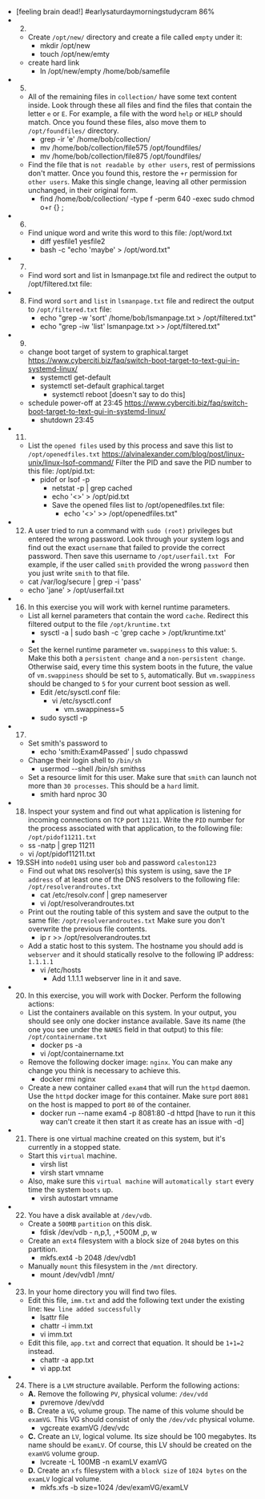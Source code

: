 - [feeling brain dead!] #earlysaturdaymorningstudycram 86%
- 2.
	- Create `/opt/new/` directory and create a file called `empty` under it:
		- mkdir /opt/new
		- touch /opt/new/emty
	- create hard link
		- ln /opt/new/empty /home/bob/samefile
- 5. 
	- All of the remaining files in `collection/` have some text content inside. Look through these all files and find the files that contain the letter `e` or `E`. For example, a file with the word `help` or `HELP` should match. Once you found these files, also move them to `/opt/foundfiles/` directory.
		- grep -ir 'e' /home/bob/collection/ 
		- mv /home/bob/collection/file575 /opt/foundfiles/
		- mv /home/bob/collection/file875 /opt/foundfiles/
	- Find the file that is `not readable by other users`, rest of permissions don't matter. Once you found this, restore the `+r` permission for `other users`. Make this single change, leaving all other permission unchanged, in their original form.
		- find /home/bob/collection/ -type f -perm 640 -exec sudo chmod o+r {} \;
- 6.
	- Find unique word and write this word to this file: /opt/word.txt 
		- diff yesfile1 yesfile2
		- bash -c "echo 'maybe' > /opt/word.txt"
- 7. 
	- Find word sort and list in lsmanpage.txt file and redirect the output to /opt/filtered.txt file:
- 8. Find word `sort` and `list` in `lsmanpage.txt` file and redirect the output to `/opt/filtered.txt` file: 
		- echo "grep -w 'sort' /home/bob/lsmanpage.txt  > /opt/filtered.txt"
		- echo "grep -iw 'list' lsmanpage.txt  >> /opt/filtered.txt"
- 9. 
	- change boot target of system to graphical.target https://www.cyberciti.biz/faq/switch-boot-target-to-text-gui-in-systemd-linux/
		- systemctl get-default
		- systemctl set-default graphical.target
			- systemctl reboot [doesn't say to do this]
	- schedule power-off at 23:45 https://www.cyberciti.biz/faq/switch-boot-target-to-text-gui-in-systemd-linux/
		- shutdown 23:45
- 11. 
	- List the `opened files` used by this process and save this list to `/opt/openedfiles.txt` https://alvinalexander.com/blog/post/linux-unix/linux-lsof-command/ Filter the PID and save the PID number to this file: /opt/pid.txt: 
		- pidof or lsof -p 
			- netstat -p  | grep cached
			- echo '<>' > /opt/pid.txt
			- Save the opened files list to /opt/openedfiles.txt file:
				- echo '<>'  >> /opt/openedfiles.txt"
- 12. A user tried to run a command with `sudo (root)` privileges but entered the wrong password.  Look through your system logs and find out the exact `username` that failed to provide the correct password. Then save this username to `/opt/userfail.txt ` For example, if the user called `smith` provided the wrong `password` then you just write `smith` to that file.
	- cat /var/log/secure | grep -i 'pass'
	- echo 'jane' > /opt/userfail.txt
- 16. In this exercise you will work with kernel runtime parameters.
	- List all kernel parameters that contain the word `cache`. Redirect this filtered output to the file `/opt/kruntime.txt`
		- sysctl -a | sudo bash -c 'grep cache > /opt/kruntime.txt'
		- 
	- Set the kernel runtime parameter `vm.swappiness` to this value: `5`. Make this both a `persistent change` and a `non-persistent change`. Otherwise said, every time this system boots in the future, the value of `vm.swappiness` should be set to `5`, automatically. But `vm.swappiness` should be changed to `5` for your current boot session as well.
		- Edit /etc/sysctl.conf file:
			- vi /etc/sysctl.conf
				- vm.swappiness=5
		- sudo sysctl -p
- 17. 
	- Set smith's password to
		- echo 'smith:Exam4Passed' | sudo chpasswd
	- Change their login shell to `/bin/sh`
		- usermod --shell /bin/sh smithss
	- Set a resource limit for this user. Make sure that `smith` can launch not more than `30 processes`. This should be a `hard` limit.
		- smith           hard    nproc           30
- 18. Inspect your system and find out what application is listening for incoming connections on `TCP` port `11211`. Write the `PID` number for the process associated with that application, to the following file: `/opt/pidof11211.txt`
	- ss -natp | grep 11211
	- vi /opt/pidof11211.txt
- 19.SSH into `node01` using user `bob` and password `caleston123`
	- Find out what `DNS` resolver(s) this system is using, save the `IP address` of at least one of the DNS resolvers to the following file: `/opt/resolverandroutes.txt`
		- cat /etc/resolv.conf | grep nameserver
		- vi /opt/resolverandroutes.txt
	- Print out the routing table of this system and save the output to the same file: `/opt/resolverandroutes.txt` Make sure you don't overwrite the previous file contents.
		- ip r >> /opt/resolverandroutes.txt
	- Add a static host to this system. The hostname you should add is `webserver` and it should statically resolve to the following IP address: `1.1.1.1`
		- vi /etc/hosts
			- Add 1.1.1.1 webserver line in it and save.
- 20. In this exercise, you will work with Docker. Perform the following actions:
	- List the containers available on this system. In your output, you should see only one docker instance available. Save its name (the one you see under the `NAMES` field in that output) to this file: `/opt/containername.txt`
		- docker ps -a
		- vi /opt/containername.txt
	- Remove the following docker image: `nginx`. You can make any change you think is necessary to achieve this.
		- docker rmi nginx
	- Create a new container called `exam4` that will run the `httpd` daemon. Use the `httpd` docker image for this container. Make sure port `8081` on the host is mapped to port `80` of the container.
		- docker run --name exam4 -p 8081:80 -d httpd [have to run it this way can't create it then start it as create has an issue with -d]
- 21. There is one virtual machine created on this system, but it's currently in a stopped state.
	- Start this `virtual` machine.
		- virsh list
		- virsh start vmname
	- Also, make sure this `virtual machine` will `automatically start` every time the system `boots` up.
		- virsh autostart vmname
- 22. You have a disk available at `/dev/vdb`.
	- Create a `500MB` `partition` on this disk.
		- fdisk /dev/vdb - n,p,1, ,+500M ,p, w
	- Create an `ext4` filesystem with a block size of `2048` bytes on this partition.
		- mkfs.ext4 -b 2048 /dev/vdb1
	- Manually `mount` this filesystem in the `/mnt` directory.
		- mount /dev/vdb1 /mnt/
- 23. In your home directory you will find two files.
	- Edit this file, `imm.txt` and add the following text under the existing line: `New line added successfully`
		- lsattr file
		- chattr -i imm.txt
		- vi imm.txt
	- Edit this file, `app.txt` and correct that equation. It should be `1+1=2` instead.
		- chattr -a app.txt
		- vi app.txt
- 24. There is a `LVM` structure available. Perform the following actions:
	- **A.** Remove the following `PV`, physical volume: `/dev/vdd`
		- pvremove /dev/vdd
	- **B.** Create a `VG`, volume group. The name of this volume should be `examVG`. This VG should consist of only the `/dev/vdc` physical volume.
		- vgcreate examVG /dev/vdc
	- **C.** Create an `LV`, logical volume. Its size should be 100 megabytes. Its name should be `examLV`. Of course, this LV should be created on the `examVG` volume group.
		- lvcreate -L 100MB -n examLV examVG
	- **D.** Create an `xfs` filesystem with a `block size` of `1024 bytes` on the `examLV` logical volume.
		- mkfs.xfs -b size=1024 /dev/examVG/examLV